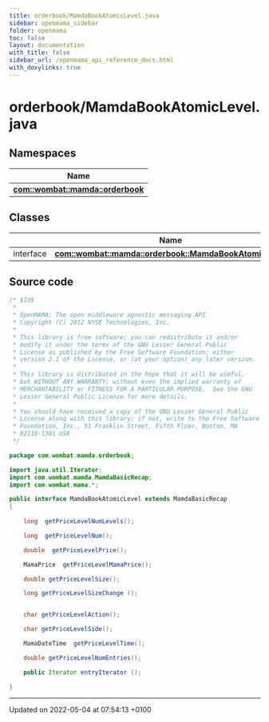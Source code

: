 ```yaml
---
title: orderbook/MamdaBookAtomicLevel.java
sidebar: openmama_sidebar
folder: openmama
toc: false
layout: documentation
with_title: false
sidebar_url: /openmama_api_reference_docs.html
with_doxylinks: true
---
```


# orderbook/MamdaBookAtomicLevel.java



## Namespaces

| Name           |
| -------------- |
| **[com::wombat::mamda::orderbook](namespacecom_1_1wombat_1_1mamda_1_1orderbook.html)**  |

## Classes

|                | Name           |
| -------------- | -------------- |
| interface | **[com::wombat::mamda::orderbook::MamdaBookAtomicLevel](interfacecom_1_1wombat_1_1mamda_1_1orderbook_1_1MamdaBookAtomicLevel.html)**  |




## Source code

```java
/* $Id$
 *
 * OpenMAMA: The open middleware agnostic messaging API
 * Copyright (C) 2012 NYSE Technologies, Inc.
 *
 * This library is free software; you can redistribute it and/or
 * modify it under the terms of the GNU Lesser General Public
 * License as published by the Free Software Foundation; either
 * version 2.1 of the License, or (at your option) any later version.
 *
 * This library is distributed in the hope that it will be useful,
 * but WITHOUT ANY WARRANTY; without even the implied warranty of
 * MERCHANTABILITY or FITNESS FOR A PARTICULAR PURPOSE.  See the GNU
 * Lesser General Public License for more details.
 *
 * You should have received a copy of the GNU Lesser General Public
 * License along with this library; if not, write to the Free Software
 * Foundation, Inc., 51 Franklin Street, Fifth Floor, Boston, MA
 * 02110-1301 USA
 */

package com.wombat.mamda.orderbook;

import java.util.Iterator;
import com.wombat.mamda.MamdaBasicRecap;
import com.wombat.mama.*;

public interface MamdaBookAtomicLevel extends MamdaBasicRecap
{
    
    long  getPriceLevelNumLevels();

    long  getPriceLevelNum();

    double  getPriceLevelPrice();

    MamaPrice  getPriceLevelMamaPrice();

    double getPriceLevelSize();

    long getPriceLevelSizeChange ();


    char getPriceLevelAction();

    char getPriceLevelSide();

    MamaDateTime  getPriceLevelTime();

    double getPriceLevelNumEntries();

    public Iterator entryIterator ();

}
```


-------------------------------

Updated on 2022-05-04 at 07:54:13 +0100
